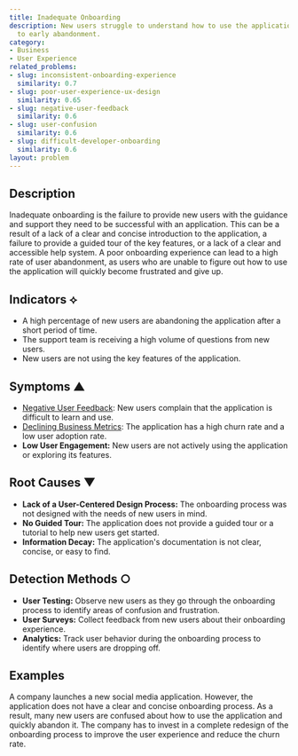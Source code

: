 ```yaml
---
title: Inadequate Onboarding
description: New users struggle to understand how to use the application, leading
  to early abandonment.
category:
- Business
- User Experience
related_problems:
- slug: inconsistent-onboarding-experience
  similarity: 0.7
- slug: poor-user-experience-ux-design
  similarity: 0.65
- slug: negative-user-feedback
  similarity: 0.6
- slug: user-confusion
  similarity: 0.6
- slug: difficult-developer-onboarding
  similarity: 0.6
layout: problem
---
```


## Description
Inadequate onboarding is the failure to provide new users with the guidance and support they need to be successful with an application. This can be a result of a lack of a clear and concise introduction to the application, a failure to provide a guided tour of the key features, or a lack of a clear and accessible help system. A poor onboarding experience can lead to a high rate of user abandonment, as users who are unable to figure out how to use the application will quickly become frustrated and give up.

## Indicators ⟡
- A high percentage of new users are abandoning the application after a short period of time.
- The support team is receiving a high volume of questions from new users.
- New users are not using the key features of the application.

## Symptoms ▲
- [Negative User Feedback](negative-user-feedback.md): New users complain that the application is difficult to learn and use.
- [Declining Business Metrics](declining-business-metrics.md): The application has a high churn rate and a low user adoption rate.
- **Low User Engagement:** New users are not actively using the application or exploring its features.

## Root Causes ▼
- **Lack of a User-Centered Design Process:** The onboarding process was not designed with the needs of new users in mind.
- **No Guided Tour:** The application does not provide a guided tour or a tutorial to help new users get started.
- **Information Decay:** The application's documentation is not clear, concise, or easy to find.

## Detection Methods ○
- **User Testing:** Observe new users as they go through the onboarding process to identify areas of confusion and frustration.
- **User Surveys:** Collect feedback from new users about their onboarding experience.
- **Analytics:** Track user behavior during the onboarding process to identify where users are dropping off.

## Examples
A company launches a new social media application. However, the application does not have a clear and concise onboarding process. As a result, many new users are confused about how to use the application and quickly abandon it. The company has to invest in a complete redesign of the onboarding process to improve the user experience and reduce the churn rate.
